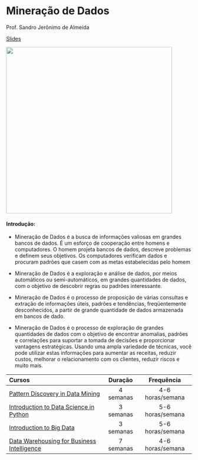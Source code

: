 # Mineração de Dados

Prof. Sandro Jerônimo de Almeida

[Slides](http://webdav.sistemas.pucminas.br:8080/webdav/sistemas/sga/20162/1112310_DM_VisaoGeral.pdf) 

<img src="https://cloud.githubusercontent.com/assets/1865456/17950870/65c24688-6a34-11e6-8ce9-e086c72d5ce8.png" width="450">

#### Introdução:

- Mineração de Dados é a busca de informações valiosas em grandes bancos de dados. É um esforço de cooperação entre homens e computadores. O homem projeta bancos de dados, descreve problemas e definem seus objetivos. Os computadores verificam dados e procuram padrões que casem com as metas estabelecidas pelo homem

- Mineração de Dados é a exploração e análise de dados, por meios automáticos  ou semi-automáticos, em grandes quantidades de dados, com o objetivo de descobrir regras ou padrões interessante.

- Mineração de Dados é o processo de proposição de várias consultas e extração de informações úteis, padrões e tendências, freqüentemente desconhecidos, a partir de grande quantidade de dados armazenada em bancos de dado.

- Mineração de Dados é o processo de exploração de grandes quantidades de dados com o objetivo de encontrar anomalias, padrões e correlações para suportar a tomada de decisões e proporcionar vantagens estratégicas. Usando uma ampla variedade de técnicas, você pode utilizar estas informações para aumentar as receitas, reduzir custos, melhorar o relacionamento com os clientes, reduzir riscos e muito mais.

Cursos | Duração | Frequência
:-- | :--: | :--:
[Pattern Discovery in Data Mining](https://www.coursera.org/course/patterndiscovery) | 4 semanas | 4-6 horas/semana
[Introduction to Data Science in Python](https://en.coursera.org/learn/python-data-analysis) | 3 semanas | 5-6 horas/semana
[Introduction to Big Data](https://en.coursera.org/learn/big-data-introduction) | 3 semanas | 5-6 horas/semana
[Data Warehousing for Business Intelligence](https://www.coursera.org/specializations/data-warehousing) | 7 semanas | 4-6 horas/semana

